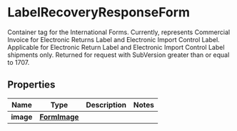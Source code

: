 

# LabelRecoveryResponseForm

Container tag for the International Forms. Currently, represents Commercial Invoice for Electronic Returns Label and Electronic Import Control Label.  Applicable for Electronic Return Label and Electronic Import Control Label shipments only. Returned for request with SubVersion greater than or equal to 1707.

## Properties

| Name | Type | Description | Notes |
|------------ | ------------- | ------------- | -------------|
|**image** | [**FormImage**](FormImage.md) |  |  |



